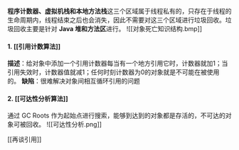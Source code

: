 **程序计数器、虚拟机栈和本地方法栈**这三个区域属于线程私有的，只存在于线程的生命周期内，线程结束之后也会消失，因此不需要对这三个区域进行垃圾回收。垃圾回收主要是针对 **Java 堆和方法区**进行。
![[对象死亡知识结构.bmp]]
#### 1. [[引用计数算法]]
**描述**：给对象中添加一个引用计数器每当有一个地方引用它时，计数器就加1；当引用失效时，计数器值就减1；任何时刻计数器为0的对象就是不可能在被使用的。
**缺陷**：很难解决对象间相互循环引用的问题
#### 2. [[可达性分析算法]]
通过 GC Roots 作为起始点进行搜索，能够到达到的对象都是存活的，不可达的对象可被回收。
![[可达性分析.png]]

[[再谈引用]]